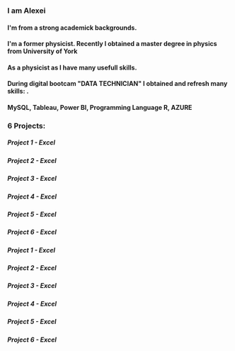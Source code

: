 <h3>  I am Alexei</h3> 
<h4> I'm from a strong academick backgrounds.</h4>
<h4>I'm a former physicist. Recently I obtained a master degree in physics from University of York</h4>
<h4>As a physicist as I have many usefull skills. </h4>
<h4> During digital bootcam "DATA TECHNICIAN" I obtained and refresh many skills: . </h4>
<h4> MySQL, Tableau, Power BI, Programming Language R, AZURE </h4>
<h3> 6 Projects:</h3>
<h5>Project 1 - Excel </h5>
<h5>Project 2 - Excel </h5>
<h5>Project 3 - Excel </h5>
<h5>Project 4 - Excel </h5>
<h5>Project 5 - Excel </h5>
<h5>Project 6 - Excel </h5>
<h5>Project 1 - Excel </h5>
<h5>Project 2 - Excel </h5>
<h5>Project 3 - Excel </h5>
<h5>Project 4 - Excel </h5>
<h5>Project 5 - Excel </h5>
<h5>Project 6 - Excel </h5>

<!--
**Alek20s/Alek20s** is a ✨ _special_ ✨ repository because its `README.md` (this file) appears on your GitHub profile.

Here are some ideas to get you started:

- 🔭 I’m currently working on ...
- 🌱 I’m currently learning ...
- 👯 I’m looking to collaborate on ...
- 🤔 I’m looking for help with ...
- 💬 Ask me about ...
- 📫 How to reach me: ...
- 😄 Pronouns: ...
- ⚡ Fun fact: ...
-->
